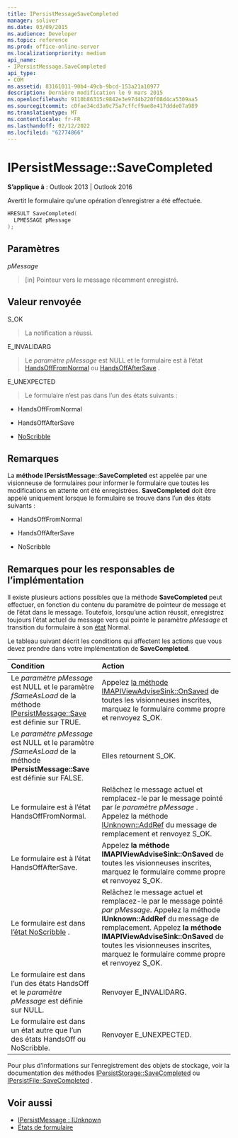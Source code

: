 ```yaml
---
title: IPersistMessageSaveCompleted
manager: soliver
ms.date: 03/09/2015
ms.audience: Developer
ms.topic: reference
ms.prod: office-online-server
ms.localizationpriority: medium
api_name:
- IPersistMessage.SaveCompleted
api_type:
- COM
ms.assetid: 83161011-90b4-49cb-9bcd-153a21a10977
description: Dernière modification le 9 mars 2015
ms.openlocfilehash: 9110b86315c9842e3e97d4b220f08d4ca5309aa5
ms.sourcegitcommit: c0fae34cd3a9c75a7cffcf9ae8e417ddde07a989
ms.translationtype: MT
ms.contentlocale: fr-FR
ms.lasthandoff: 02/12/2022
ms.locfileid: "62774866"
---
```

# <a name="ipersistmessagesavecompleted"></a>IPersistMessage::SaveCompleted

**S’applique à** : Outlook 2013 | Outlook 2016 
  
Avertit le formulaire qu’une opération d’enregistrer a été effectuée. 
  
```cpp
HRESULT SaveCompleted(
  LPMESSAGE pMessage
);
```

## <a name="parameters"></a>Paramètres

_pMessage_
  
> [in] Pointeur vers le message récemment enregistré.
    
## <a name="return-value"></a>Valeur renvoyée

S_OK 
  
> La notification a réussi.
    
E_INVALIDARG 
  
> Le  _paramètre pMessage_ est NULL et le formulaire est à l’état [HandsOffFromNormal](handsofffromnormal-state.md) ou [HandsOffAfterSave](handsoffaftersave-state.md) . 
    
E_UNEXPECTED 
  
> Le formulaire n’est pas dans l’un des états suivants :
    
   - HandsOffFromNormal
    
   - HandsOffAfterSave
    
   - [NoScribble](noscribble-state.md)
    
## <a name="remarks"></a>Remarques

La **méthode IPersistMessage::SaveCompleted** est appelée par une visionneuse de formulaires pour informer le formulaire que toutes les modifications en attente ont été enregistrées. **SaveCompleted** doit être appelé uniquement lorsque le formulaire se trouve dans l’un des états suivants : 
  
- HandsOffFromNormal
    
- HandsOffAfterSave
    
- NoScribble
    
## <a name="notes-to-implementers"></a>Remarques pour les responsables de l’implémentation

Il existe plusieurs actions possibles que la méthode **SaveCompleted** peut effectuer, en fonction du contenu du paramètre de pointeur de message et de l’état dans le message. Toutefois, lorsqu’une action réussit, enregistrez toujours l’état actuel du message vers qui pointe le paramètre  _pMessage_ et transition du formulaire à son [état](normal-state.md) Normal. 
  
Le tableau suivant décrit les conditions qui affectent les actions que vous devez prendre dans votre implémentation de **SaveCompleted**.
  
|**Condition**|**Action**|
|:-----|:-----|
|Le  _paramètre pMessage_ est NULL et le paramètre  _fSameAsLoad_ de la méthode [IPersistMessage::Save](ipersistmessage-save.md) est définie sur TRUE. |Appelez [la méthode IMAPIViewAdviseSink::OnSaved](imapiviewadvisesink-onsaved.md) de toutes les visionneuses inscrites, marquez le formulaire comme propre et renvoyez S_OK. |
|Le  _paramètre pMessage_ est NULL et le paramètre  _fSameAsLoad_ de la méthode **IPersistMessage::Save** est définie sur FALSE. |Elles retournent S_OK. |
|Le formulaire est à l’état HandsOffFromNormal. |Relâchez le message actuel et remplacez-le par le message pointé par  _le paramètre pMessage_ . Appelez la méthode [IUnknown::AddRef](https://msdn.microsoft.com/library/b4316efd-73d4-4995-b898-8025a316ba63%28Office.15%29.aspx) du message de remplacement et renvoyez S_OK. |
|Le formulaire est à l’état HandsOffAfterSave. |Appelez **la méthode IMAPIViewAdviseSink::OnSaved** de toutes les visionneuses inscrites, marquez le formulaire comme propre et renvoyez S_OK. |
|Le formulaire est dans [l’état NoScribble](noscribble-state.md) . |Relâchez le message actuel et remplacez-le par le message pointé  _par pMessage_. Appelez la méthode **IUnknown::AddRef** du message de remplacement. Appelez **la méthode IMAPIViewAdviseSink::OnSaved** de toutes les visionneuses inscrites, marquez le formulaire comme propre et renvoyez S_OK. |
|Le formulaire est dans l’un des états HandsOff et le  _paramètre pMessage_ est définie sur NULL. |Renvoyer E_INVALIDARG. |
|Le formulaire est dans un état autre que l’un des états HandsOff ou NoScribble. |Renvoyer E_UNEXPECTED. |
   
Pour plus d’informations sur l’enregistrement des objets de stockage, voir la documentation des méthodes [IPersistStorage::SaveCompleted](https://docs.microsoft.com/windows/desktop/api/objidl/nf-objidl-ipersiststorage-savecompleted) ou [IPersistFile::SaveCompleted](https://docs.microsoft.com/windows/desktop/api/objidl/nf-objidl-ipersistfile-savecompleted) . 
  
## <a name="see-also"></a>Voir aussi

- [IPersistMessage : IUnknown](ipersistmessageiunknown.md)
- [États de formulaire](form-states.md)
